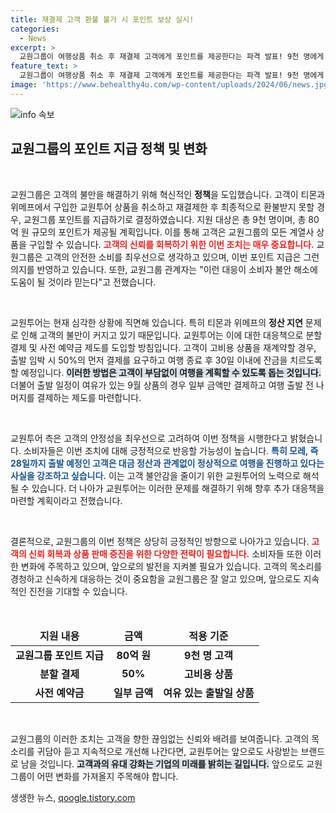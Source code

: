 ```yaml
---
title: 재결제 고객 환불 불가 시 포인트 보상 실시!
categories:
  - News
excerpt: >
  교원그룹이 여행상품 취소 후 재결제 고객에게 포인트를 제공한다는 파격 발표! 9천 명에게 총 80억 원 규모의 포인트가 지급되며, 여러 계열사에서 활용 가능. 소비자 불안을 고려한 다양한 대응책도 소개되니, 자세한 내용 확인해보세요!
feature_text: >
  교원그룹이 여행상품 취소 후 재결제 고객에게 포인트를 제공한다는 파격 발표! 9천 명에게 총 80억 원 규모의 포인트가 지급되며, 여러 계열사에서 활용 가능. 소비자 불안을 고려한 다양한 대응책도 소개되니, 자세한 내용 확인해보세요!
image: 'https://www.behealthy4u.com/wp-content/uploads/2024/06/news.jpg'
---
```


<p><img src="https://www.behealthy4u.com/wp-content/uploads/2024/06/news.jpg" alt="info 속보" /></p>

<h2 data-ke-size="size26">교원그룹의 포인트 지급 정책 및 변화</h2>

<p data-ke-size="size16">&nbsp;</p>

<p>교원그룹은 고객의 불만을 해결하기 위해 혁신적인 <b>정책</b>을 도입했습니다. 고객이 티몬과 위메프에서 구입한 교원투어 상품을 취소하고 재결제한 후 최종적으로 환불받지 못할 경우, 교원그룹 포인트를 지급하기로 결정하였습니다. 지원 대상은 총 9천 명이며, 총 80억 원 규모의 포인트가 제공될 계획입니다. 이를 통해 고객은 교원그룹의 모든 계열사 상품을 구입할 수 있습니다. <b><span style="color: #ee2323;">고객의 신뢰를 회복하기 위한 이번 조치는 매우 중요합니다.</span></b> 교원그룹은 고객의 안전한 소비를 최우선으로 생각하고 있으며, 이번 포인트 지급은 그런 의지를 반영하고 있습니다. 또한, 교원그룹 관계자는 "이런 대응이 소비자 불안 해소에 도움이 될 것이라 믿는다"고 전했습니다.</p>

<p data-ke-size="size16">&nbsp;</p>

<p>교원투어는 현재 심각한 상황에 직면해 있습니다. 특히 티몬과 위메프의 <b>정산 지연</b> 문제로 인해 고객의 불만이 커지고 있기 때문입니다. 교원투어는 이에 대한 대응책으로 분할 결제 및 사전 예약금 제도를 도입할 방침입니다. 고객이 고비용 상품을 재계약할 경우, 출발 임박 시 50%의 먼저 결제를 요구하고 여행 종료 후 30일 이내에 잔금을 치르도록 할 예정입니다. <b><span style="background-color: #21538527;">이러한 방법은 고객이 부담없이 여행을 계획할 수 있도록 돕는 것입니다.</span></b> 더불어 출발 일정이 여유가 있는 9월 상품의 경우 일부 금액만 결제하고 여행 출발 전 나머지를 결제하는 제도를 마련합니다.</p>

<p data-ke-size="size16">&nbsp;</p>

<p>교원투어 측은 고객의 안정성을 최우선으로 고려하여 이번 정책을 시행한다고 밝혔습니다. 소비자들은 이번 조치에 대해 긍정적으로 반응할 가능성이 높습니다. <b><span style="color: #1a5490;">특히 모레, 즉 28일까지 출발 예정인 고객은 대금 정산과 관계없이 정상적으로 여행을 진행하고 있다는 사실을 강조하고 싶습니다.</span></b> 이는 고객 불안감을 줄이기 위한 교원투어의 노력으로 해석될 수 있습니다. 더 나아가 교원투어는 이러한 문제를 해결하기 위해 향후 추가 대응책을 마련할 계획이라고 전했습니다.</p>

<p data-ke-size="size16">&nbsp;</p>

<p>결론적으로, 교원그룹의 이번 정책은 상당히 긍정적인 방향으로 나아가고 있습니다. <b><span style="color: #ee2323;">고객의 신뢰 회복과 상품 판매 증진을 위한 다양한 전략이 필요합니다.</span></b> 소비자들 또한 이러한 변화에 주목하고 있으며, 앞으로의 발전을 지켜볼 필요가 있습니다. 고객의 목소리를 경청하고 신속하게 대응하는 것이 중요함을 교원그룹은 잘 알고 있으며, 앞으로도 지속적인 진전을 기대할 수 있습니다.</p>

<p data-ke-size="size16">&nbsp;</p>

<table style="width: 100%;">
  <thead>
    <tr>
      <td style="text-align: center; height: 17px;"><b>지원 내용</b></td>
      <td style="text-align: center; height: 17px;"><b>금액</b></td>
      <td style="text-align: center; height: 17px;"><b>적용 기준</b></td>
    </tr>
  </thead>
  <tbody>
    <tr>
      <td style="text-align: center; height: 17px;"><b>교원그룹 포인트 지급</b></td>
      <td style="text-align: center; height: 17px;"><b>80억 원</b></td>
      <td style="text-align: center; height: 17px;"><b>9천 명 고객</b></td>
    </tr>
    <tr>
      <td style="text-align: center; height: 17px;"><b>분할 결제</b></td>
      <td style="text-align: center; height: 17px;"><b>50%</b></td>
      <td style="text-align: center; height: 17px;"><b>고비용 상품</b></td>
    </tr>
    <tr>
      <td style="text-align: center; height: 17px;"><b>사전 예약금</b></td>
      <td style="text-align: center; height: 17px;"><b>일부 금액</b></td>
      <td style="text-align: center; height: 17px;"><b>여유 있는 출발일 상품</b></td>
    </tr>
  </tbody>
</table>

<p data-ke-size="size16">&nbsp;</p> 

<p>교원그룹의 이러한 조치는 고객을 향한 끊임없는 신뢰와 배려를 보여줍니다. 고객의 목소리를 귀담아 듣고 지속적으로 개선해 나간다면, 교원투어는 앞으로도 사랑받는 브랜드로 남을 것입니다. <b><span style="background-color: #21538527;">고객과의 유대 강화는 기업의 미래를 밝히는 길입니다.</span></b> 앞으로도 교원그룹이 어떤 변화를 가져올지 주목해야 합니다.</p>
생생한 뉴스, <a href="https://qoogle.tistory.com" rel="dofollow">qoogle.tistory.com</a>


